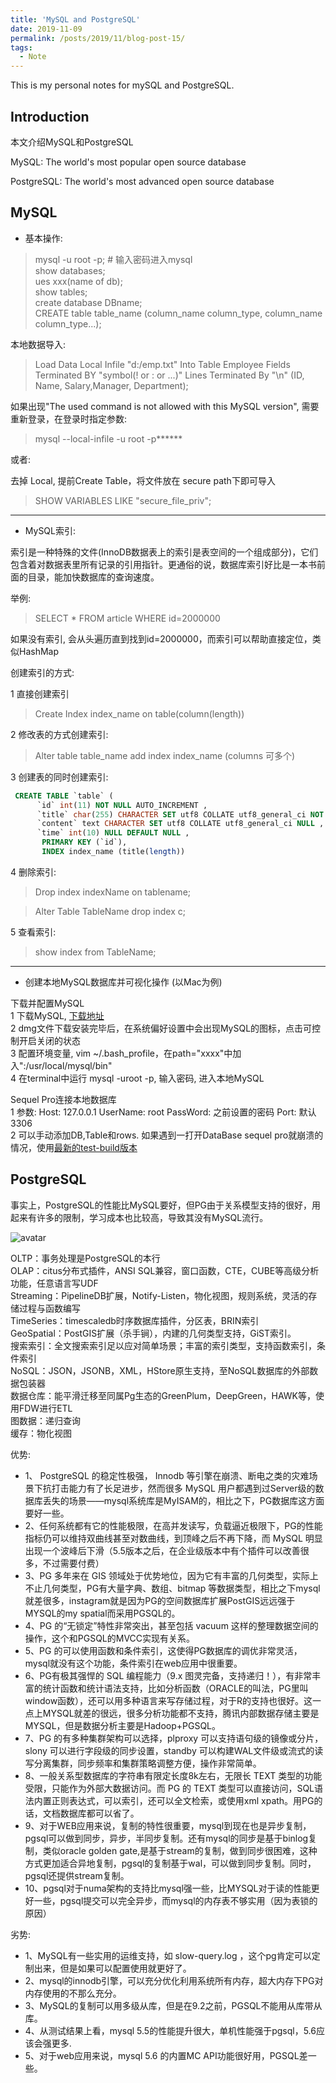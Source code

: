 ```yaml
---
title: 'MySQL and PostgreSQL'
date: 2019-11-09
permalink: /posts/2019/11/blog-post-15/
tags:
  - Note
---
```


This is my personal notes for mySQL and PostgreSQL.


Introduction
------------
本文介绍MySQL和PostgreSQL

MySQL: The world's most popular open source database

PostgreSQL: The world's most advanced open source database

MySQL
------

* 基本操作:  
> mysql -u root -p; # 输入密码进入mysql  
> show databases;  
> ues xxx(name of db);  
> show tables;  
> create database DBname;  
> CREATE table table_name (column_name column_type, column_name column_type...);  

本地数据导入:  

 > Load Data Local Infile "d:/emp.txt" Into Table Employee Fields Terminated BY "symbol(! or : or ...)" Lines Terminated By "\n" (ID, Name, Salary,Manager, Department);

 如果出现"The used command is not allowed with this MySQL version", 需要重新登录，在登录时指定参数:
 > mysql --local-infile -u root -p******

 或者:

去掉 Local, 提前Create Table，将文件放在 secure path下即可导入
> SHOW VARIABLES LIKE "secure_file_priv";

---------------

* MySQL索引:

索引是一种特殊的文件(InnoDB数据表上的索引是表空间的一个组成部分)，它们包含着对数据表里所有记录的引用指针。更通俗的说，数据库索引好比是一本书前面的目录，能加快数据库的查询速度。

举例:  
> SELECT * FROM article WHERE id=2000000

如果没有索引, 会从头遍历直到找到id=2000000，而索引可以帮助直接定位，类似HashMap

创建索引的方式:  

1 直接创建索引

> Create Index index_name on table(column(length))

2 修改表的方式创建索引:

> Alter table table_name add index index_name (columns 可多个)

3 创建表的同时创建索引:

```SQL
 CREATE TABLE `table` (
      `id` int(11) NOT NULL AUTO_INCREMENT ,
      `title` char(255) CHARACTER SET utf8 COLLATE utf8_general_ci NOT NULL ,
      `content` text CHARACTER SET utf8 COLLATE utf8_general_ci NULL ,
      `time` int(10) NULL DEFAULT NULL ,
       PRIMARY KEY (`id`),
       INDEX index_name (title(length))
```

4 删除索引:  

> Drop index indexName on tablename;   

> Alter Table TableName drop index c;

5 查看索引:

> show index from TableName;

---------------

* 创建本地MySQL数据库并可视化操作 (以Mac为例)

下载并配置MySQL  
1 下载MySQL, [下载地址](https://dev.mysql.com/downloads/mysql/)  
2 dmg文件下载安装完毕后，在系统偏好设置中会出现MySQL的图标，点击可控制开启关闭的状态  
3 配置环境变量, vim ~/.bash_profile，在path="xxxx"中加入":/usr/local/mysql/bin"  
4 在terminal中运行 mysql -uroot -p, 输入密码, 进入本地MySQL

Sequel Pro连接本地数据库  
1 参数: Host: 127.0.0.1 UserName: root PassWord: 之前设置的密码 Port: 默认3306  
2 可以手动添加DB,Table和rows. 如果遇到一打开DataBase sequel pro就崩溃的情况，使用[最新的test-build版本](https://sequelpro.com/test-builds)


PostgreSQL
------

事实上，PostgreSQL的性能比MySQL要好，但PG由于关系模型支持的很好，用起来有许多的限制，学习成本也比较高，导致其没有MySQL流行。  

![avatar](https://pic2.zhimg.com/80/v2-c35e6b6ce2559302f17665ee1bd6bde5_hd.jpg)

OLTP：事务处理是PostgreSQL的本行  
OLAP：citus分布式插件，ANSI SQL兼容，窗口函数，CTE，CUBE等高级分析功能，任意语言写UDF  
Streaming：PipelineDB扩展，Notify-Listen，物化视图，规则系统，灵活的存储过程与函数编写  
TimeSeries：timescaledb时序数据库插件，分区表，BRIN索引  
GeoSpatial：PostGIS扩展（杀手锏），内建的几何类型支持，GiST索引。  
搜索索引：全文搜索索引足以应对简单场景；丰富的索引类型，支持函数索引，条件索引  
NoSQL：JSON，JSONB，XML，HStore原生支持，至NoSQL数据库的外部数据包装器  
数据仓库：能平滑迁移至同属Pg生态的GreenPlum，DeepGreen，HAWK等，使用FDW进行ETL  
图数据：递归查询  
缓存：物化视图  


优势:
* 1、 PostgreSQL 的稳定性极强， Innodb 等引擎在崩溃、断电之类的灾难场景下抗打击能力有了长足进步，然而很多 MySQL 用户都遇到过Server级的数据库丢失的场景——mysql系统库是MyISAM的，相比之下，PG数据库这方面要好一些。  
* 2、任何系统都有它的性能极限，在高并发读写，负载逼近极限下，PG的性能指标仍可以维持双曲线甚至对数曲线，到顶峰之后不再下降，而 MySQL 明显出现一个波峰后下滑（5.5版本之后，在企业级版本中有个插件可以改善很多，不过需要付费）  
* 3、PG 多年来在 GIS 领域处于优势地位，因为它有丰富的几何类型，实际上不止几何类型，PG有大量字典、数组、bitmap 等数据类型，相比之下mysql就差很多，instagram就是因为PG的空间数据库扩展PostGIS远远强于MYSQL的my spatial而采用PGSQL的。  
* 4、PG 的“无锁定”特性非常突出，甚至包括 vacuum 这样的整理数据空间的操作，这个和PGSQL的MVCC实现有关系。  
* 5、PG 的可以使用函数和条件索引，这使得PG数据库的调优非常灵活，mysql就没有这个功能，条件索引在web应用中很重要。  
* 6、PG有极其强悍的 SQL 编程能力（9.x 图灵完备，支持递归！），有非常丰富的统计函数和统计语法支持，比如分析函数（ORACLE的叫法，PG里叫window函数），还可以用多种语言来写存储过程，对于R的支持也很好。这一点上MYSQL就差的很远，很多分析功能都不支持，腾讯内部数据存储主要是MYSQL，但是数据分析主要是Hadoop+PGSQL。  
* 7、PG 的有多种集群架构可以选择，plproxy 可以支持语句级的镜像或分片，slony 可以进行字段级的同步设置，standby 可以构建WAL文件级或流式的读写分离集群，同步频率和集群策略调整方便，操作非常简单。  
* 8、一般关系型数据库的字符串有限定长度8k左右，无限长 TEXT 类型的功能受限，只能作为外部大数据访问。而 PG 的 TEXT 类型可以直接访问，SQL语法内置正则表达式，可以索引，还可以全文检索，或使用xml xpath。用PG的话，文档数据库都可以省了。
* 9、对于WEB应用来说，复制的特性很重要，mysql到现在也是异步复制，pgsql可以做到同步，异步，半同步复制。还有mysql的同步是基于binlog复制，类似oracle golden gate,是基于stream的复制，做到同步很困难，这种方式更加适合异地复制，pgsql的复制基于wal，可以做到同步复制。同时，pgsql还提供stream复制。
* 10、pgsql对于numa架构的支持比mysql强一些，比MYSQL对于读的性能更好一些，pgsql提交可以完全异步，而mysql的内存表不够实用（因为表锁的原因）


劣势:
* 1、MySQL有一些实用的运维支持，如 slow-query.log ，这个pg肯定可以定制出来，但是如果可以配置使用就更好了。
* 2、mysql的innodb引擎，可以充分优化利用系统所有内存，超大内存下PG对内存使用的不那么充分。
* 3、MySQL的复制可以用多级从库，但是在9.2之前，PGSQL不能用从库带从库。
* 4、从测试结果上看，mysql 5.5的性能提升很大，单机性能强于pgsql，5.6应该会强更多.
* 5、对于web应用来说，mysql 5.6 的内置MC API功能很好用，PGSQL差一些。
 